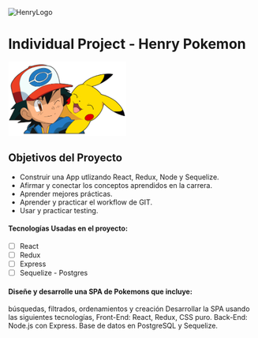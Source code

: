 ![HenryLogo](https://d31uz8lwfmyn8g.cloudfront.net/Assets/logo-henry-white-lg.png)

# Individual Project - Henry Pokemon

<img height="150" src="./pokemon.png" />

## Objetivos del Proyecto

- Construir una App utlizando React, Redux, Node y Sequelize.
- Afirmar y conectar los conceptos aprendidos en la carrera.
- Aprender mejores prácticas.
- Aprender y practicar el workflow de GIT.
- Usar y practicar testing.


#### Tecnologías Usadas en el proyecto:

- [ ] React
- [ ] Redux
- [ ] Express
- [ ] Sequelize - Postgres

#### Diseñe y desarrolle una SPA de Pokemons que incluye:
búsquedas, filtrados, ordenamientos y creación
Desarrollar la SPA usando las siguientes tecnologías, Front-End:
React, Redux, CSS puro. Back-End: Node.js con Express. Base de
datos en PostgreSQL y Sequelize.


